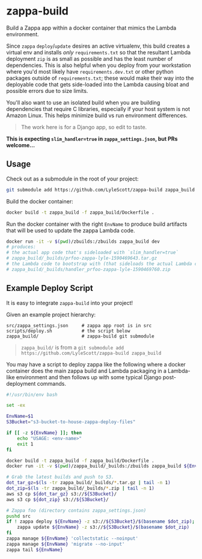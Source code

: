 # zappa-build

Build a Zappa app within a docker container that mimics the Lambda environment.

Since `zappa` `deploy`/`update` desires an active virtualenv, this build creates a virtual env and
installs _only_ `requirements.txt` so that the resultant Lambda deployment `zip` is as small as
possible and has the least number of dependencies. This is also helpful when you deploy from your
workstation where you'd most likely have `requirements.dev.txt` or other python packages outside of
`requirements.txt`; these would make their way into the deployable code that gets side-loaded into
the Lambda causing bloat and possible errors due to size limits.

You'll also want to use an isolated build when you are building dependencies that require C
libraries, especially if your host system is not Amazon Linux. This helps minimize build vs run 
environment differences.

> The work here is for a Django app, so edit to taste.

**This is expecting `slim_handler=true` in `zappa_settings.json`, but PRs welcome...**

## Usage

Check out as a submodule in the root of your project:

```bash
git submodule add https://github.com/LyleScott/zappa-build zappa_build
```

Build the docker container:

```bash
docker build -t zappa_build -f zappa_build/Dockerfile .
```

Run the docker container with the right `EnvName` to produce build artifacts that will be used to update the zappa Lambda code.

```bash
docker run -it -v $(pwd)/zbuilds:/zbuilds zappa_build dev
# produces:
# the actual app code that's sideloaded with `slim_handler=true`
# zappa_build/_builds/prfoo-zappa-lyle-1590469643.tar.gz
# the Lambda code to bootstrap with (that sideloads the actual Lambda code)
# zappa_build/_builds/handler_prfoo-zappa-lyle-1590469760.zip
```

## Example Deploy Script

It is easy to integrate `zappa-build` into your project!

Given an example project hierarchy:

```
src/zappa_settings.json     # zappa app root is in src
scripts/deploy.sh           # the script below
zappa_build/                # zappa-build git submodule
```

> `zappa_build/` is from a `git submodule add https://github.com/LyleScott/zappa-build zappa_build`

You may have a script to deploy zappa like the following where a docker container does the main zappa build and Lambda packaging in a Lambda-like environment and then follows up with some typical Django post-deployment commands. 

```bash
#!/usr/bin/env bash

set -ex

EnvName=$1
S3Bucket="s3-bucket-to-house-zappa-deploy-files"

if [[ -z ${EnvName} ]]; then
    echo "USAGE: <env-name>"
    exit 1
fi

docker build -t zappa_build -f zappa_build/Dockerfile .
docker run -it -v $(pwd)/zappa_build/_builds:/zbuilds zappa_build ${EnvName}

# Grab the latest builds and push to S3.
dot_tar_gz=$(ls -tr zappa_build/_builds/*.tar.gz | tail -n 1)
dot_zip=$(ls -tr zappa_build/_builds/*.zip | tail -n 1)
aws s3 cp ${dot_tar_gz} s3://${S3Bucket}/
aws s3 cp ${dot_zip} s3://${S3Bucket}/

# Zappa foo (directory contains zappa_settings.json)
pushd src
if ! zappa deploy ${EnvName} -z s3://${S3Bucket}/$(basename $dot_zip); then
    zappa update ${EnvName} -z s3://${S3Bucket}/$(basename $dot_zip)
fi
zappa manage ${EnvName} 'collectstatic --noinput'
zappa manage ${EnvName} 'migrate --no-input'
zappa tail ${EnvName}
```
